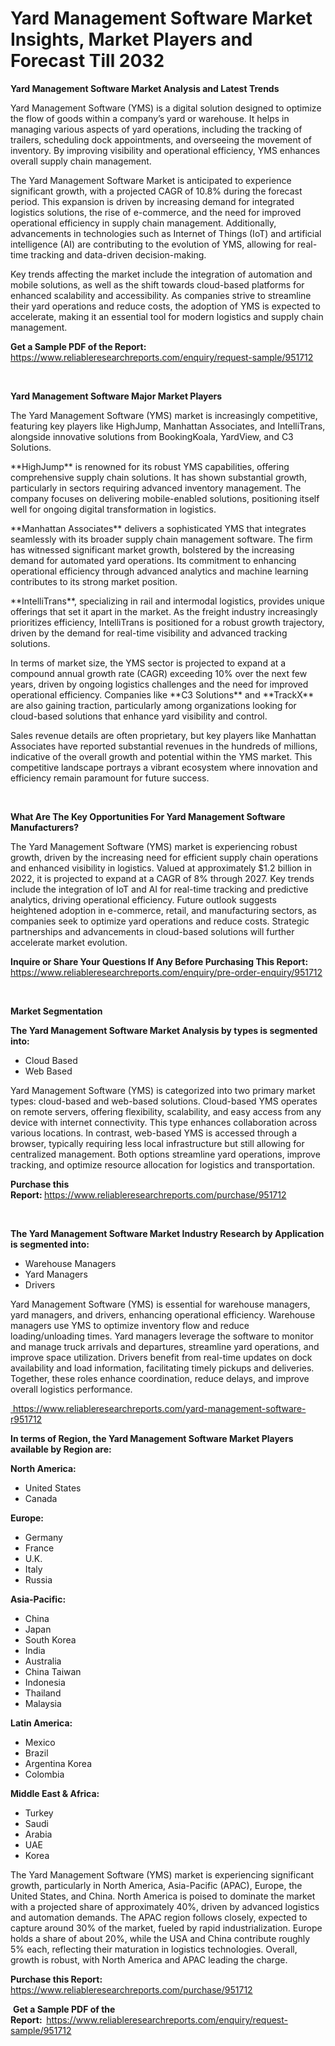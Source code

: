 <p><h1>Yard Management Software Market Insights, Market Players and Forecast Till 2032</h1></p><p><strong>Yard Management Software Market Analysis and Latest Trends</strong></p>
<p><p>Yard Management Software (YMS) is a digital solution designed to optimize the flow of goods within a company’s yard or warehouse. It helps in managing various aspects of yard operations, including the tracking of trailers, scheduling dock appointments, and overseeing the movement of inventory. By improving visibility and operational efficiency, YMS enhances overall supply chain management.</p><p>The Yard Management Software Market is anticipated to experience significant growth, with a projected CAGR of 10.8% during the forecast period. This expansion is driven by increasing demand for integrated logistics solutions, the rise of e-commerce, and the need for improved operational efficiency in supply chain management. Additionally, advancements in technologies such as Internet of Things (IoT) and artificial intelligence (AI) are contributing to the evolution of YMS, allowing for real-time tracking and data-driven decision-making.</p><p>Key trends affecting the market include the integration of automation and mobile solutions, as well as the shift towards cloud-based platforms for enhanced scalability and accessibility. As companies strive to streamline their yard operations and reduce costs, the adoption of YMS is expected to accelerate, making it an essential tool for modern logistics and supply chain management.</p></p>
<p><strong>Get a Sample PDF of the Report:&nbsp;</strong> <a href="https://www.reliableresearchreports.com/enquiry/request-sample/951712?utm_campaign=3681&utm_medium=2&utm_source=Github&utm_content=ia&utm_term=17042025&utm_id=yard-management-software">https://www.reliableresearchreports.com/enquiry/request-sample/951712</a></p>
<p>&nbsp;</p>
<p><strong>Yard Management Software Major Market Players</strong></p>
<p><p>The Yard Management Software (YMS) market is increasingly competitive, featuring key players like HighJump, Manhattan Associates, and IntelliTrans, alongside innovative solutions from BookingKoala, YardView, and C3 Solutions.</p><p>**HighJump** is renowned for its robust YMS capabilities, offering comprehensive supply chain solutions. It has shown substantial growth, particularly in sectors requiring advanced inventory management. The company focuses on delivering mobile-enabled solutions, positioning itself well for ongoing digital transformation in logistics.</p><p>**Manhattan Associates** delivers a sophisticated YMS that integrates seamlessly with its broader supply chain management software. The firm has witnessed significant market growth, bolstered by the increasing demand for automated yard operations. Its commitment to enhancing operational efficiency through advanced analytics and machine learning contributes to its strong market position.</p><p>**IntelliTrans**, specializing in rail and intermodal logistics, provides unique offerings that set it apart in the market. As the freight industry increasingly prioritizes efficiency, IntelliTrans is positioned for a robust growth trajectory, driven by the demand for real-time visibility and advanced tracking solutions.</p><p>In terms of market size, the YMS sector is projected to expand at a compound annual growth rate (CAGR) exceeding 10% over the next few years, driven by ongoing logistics challenges and the need for improved operational efficiency. Companies like **C3 Solutions** and **TrackX** are also gaining traction, particularly among organizations looking for cloud-based solutions that enhance yard visibility and control.</p><p>Sales revenue details are often proprietary, but key players like Manhattan Associates have reported substantial revenues in the hundreds of millions, indicative of the overall growth and potential within the YMS market. This competitive landscape portrays a vibrant ecosystem where innovation and efficiency remain paramount for future success.</p></p>
<p>&nbsp;</p>
<p><strong>What Are The Key Opportunities For Yard Management Software Manufacturers?</strong></p>
<p><p>The Yard Management Software (YMS) market is experiencing robust growth, driven by the increasing need for efficient supply chain operations and enhanced visibility in logistics. Valued at approximately $1.2 billion in 2022, it is projected to expand at a CAGR of 8% through 2027. Key trends include the integration of IoT and AI for real-time tracking and predictive analytics, driving operational efficiency. Future outlook suggests heightened adoption in e-commerce, retail, and manufacturing sectors, as companies seek to optimize yard operations and reduce costs. Strategic partnerships and advancements in cloud-based solutions will further accelerate market evolution.</p></p>
<p><strong>Inquire or Share Your Questions If Any Before Purchasing This Report:</strong> <a href="https://www.reliableresearchreports.com/enquiry/pre-order-enquiry/951712?utm_campaign=3681&utm_medium=2&utm_source=Github&utm_content=ia&utm_term=17042025&utm_id=yard-management-software">https://www.reliableresearchreports.com/enquiry/pre-order-enquiry/951712</a></p>
<p>&nbsp;</p>
<p><strong>Market Segmentation</strong></p>
<p><strong>The Yard Management Software Market Analysis by types is segmented into:</strong></p>
<p><ul><li>Cloud Based</li><li>Web Based</li></ul></p>
<p><p>Yard Management Software (YMS) is categorized into two primary market types: cloud-based and web-based solutions. Cloud-based YMS operates on remote servers, offering flexibility, scalability, and easy access from any device with internet connectivity. This type enhances collaboration across various locations. In contrast, web-based YMS is accessed through a browser, typically requiring less local infrastructure but still allowing for centralized management. Both options streamline yard operations, improve tracking, and optimize resource allocation for logistics and transportation.</p></p>
<p><strong>Purchase this Report:&nbsp;</strong><a href="https://www.reliableresearchreports.com/purchase/951712?utm_campaign=3681&utm_medium=2&utm_source=Github&utm_content=ia&utm_term=17042025&utm_id=yard-management-software">https://www.reliableresearchreports.com/purchase/951712</a></p>
<p>&nbsp;</p>
<p><strong>The Yard Management Software Market Industry Research by Application is segmented into:</strong></p>
<p><ul><li>Warehouse Managers</li><li>Yard Managers</li><li>Drivers</li></ul></p>
<p><p>Yard Management Software (YMS) is essential for warehouse managers, yard managers, and drivers, enhancing operational efficiency. Warehouse managers use YMS to optimize inventory flow and reduce loading/unloading times. Yard managers leverage the software to monitor and manage truck arrivals and departures, streamline yard operations, and improve space utilization. Drivers benefit from real-time updates on dock availability and load information, facilitating timely pickups and deliveries. Together, these roles enhance coordination, reduce delays, and improve overall logistics performance.</p></p>
<p><a href="https://www.reliableresearchreports.com/yard-management-software-r951712?utm_campaign=3681&utm_medium=2&utm_source=Github&utm_content=ia&utm_term=17042025&utm_id=yard-management-software">&nbsp;https://www.reliableresearchreports.com/yard-management-software-r951712</a></p>
<p><strong>In terms of Region, the Yard Management Software Market Players available by Region are:</strong></p>
<p>
    <p> <strong> North America: </strong>
        <ul>
            <li>United States</li>
            <li>Canada</li>
        </ul>
        </p> 
    <p> <strong> Europe: </strong>
        <ul>
            <li>Germany</li>
            <li>France</li>
            <li>U.K.</li>
            <li>Italy</li>
            <li>Russia</li>
        </ul>
        </p> 
    <p> <strong> Asia-Pacific: </strong>
        <ul>
            <li>China</li>
            <li>Japan</li>
            <li>South Korea</li>
            <li>India</li>
            <li>Australia</li>
            <li>China Taiwan</li>
            <li>Indonesia</li>
            <li>Thailand</li>
            <li>Malaysia</li>
        </ul>
        </p> 
    <p> <strong> Latin America: </strong>
        <ul>
            <li>Mexico</li>
            <li>Brazil</li>
            <li>Argentina Korea</li>
            <li>Colombia</li>
        </ul>
        </p> 
    <p> <strong> Middle East & Africa: </strong>
        <ul>
            <li>Turkey</li>
            <li>Saudi</li>
            <li>Arabia</li>
            <li>UAE</li>
            <li>Korea</li>
        </ul>
    </p>
    </p>
<p><p>The Yard Management Software (YMS) market is experiencing significant growth, particularly in North America, Asia-Pacific (APAC), Europe, the United States, and China. North America is poised to dominate the market with a projected share of approximately 40%, driven by advanced logistics and automation demands. The APAC region follows closely, expected to capture around 30% of the market, fueled by rapid industrialization. Europe holds a share of about 20%, while the USA and China contribute roughly 5% each, reflecting their maturation in logistics technologies. Overall, growth is robust, with North America and APAC leading the charge.</p></p>
<p><strong>Purchase this Report: </strong><a href="https://www.reliableresearchreports.com/purchase/951712?utm_campaign=3681&utm_medium=2&utm_source=Github&utm_content=ia&utm_term=17042025&utm_id=yard-management-software">https://www.reliableresearchreports.com/purchase/951712</a></p>
<p>&nbsp;<strong>Get a Sample PDF of the Report:&nbsp;&nbsp;</strong><a href="https://www.reliableresearchreports.com/enquiry/request-sample/951712?utm_campaign=3681&utm_medium=2&utm_source=Github&utm_content=ia&utm_term=17042025&utm_id=yard-management-software">https://www.reliableresearchreports.com/enquiry/request-sample/951712</a></p>
<p><strong></strong></p>
<p><p></p><p></p><p></p></p>